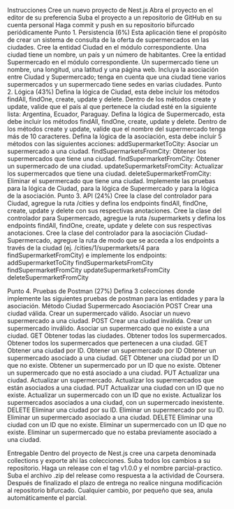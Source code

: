 Instrucciones
Cree un nuevo proyecto de Nest.js
Abra el proyecto en el editor de su preferencia
Suba el proyecto a un repositorio de GitHub en su cuenta personal
Haga commit y push en su repositorio bifurcado periódicamente
Punto 1. Persistencia (6%)
Esta aplicación tiene el propósito de crear un sistema de consulta de la oferta de supermercados en las ciudades.
Cree la entidad Ciudad en el módulo correspondiente. Una ciudad tiene un nombre, un país y un número de habitantes.
Cree la entidad Supermercado en el módulo correspondiente. Un supermercado tiene un nombre, una longitud, una latitud y una página web.
Incluya la asociación entre Ciudad y Supermercado; tenga en cuenta que una ciudad tiene varios supermercados y un supermercado tiene sedes en varias ciudades.
Punto 2. Lógica (43%)
Defina la lógica de Ciudad, esta debe incluir los métodos findAll, findOne, create, update y delete. Dentro de los métodos create y update, valide que el país al que pertenece la ciudad esté en la siguiente lista:
Argentina, Ecuador, Paraguay.
Defina la lógica de Supermercado, esta debe incluir los métodos findAll, findOne, create, update y delete. Dentro de los métodos create y update, valide que el nombre del supermercado tenga más de 10 caracteres.
Defina la lógica de la asociación, esta debe incluir 5 métodos con las siguientes acciones:
addSupermarketToCity: Asociar un supermercado a una ciudad.
findSupermarketsFromCity: Obtener los supermercados que tiene una ciudad.
findSupermarketFromCity: Obtener un supermercado de una ciudad.
updateSupermarketsFromCity: Actualizar los supermercados que tiene una ciudad.
deleteSupermarketFromCity: Eliminar el supermercado que tiene una ciudad.
Implemente las pruebas para la lógica de Ciudad, para la lógica de Supermercado y para la lógica de la asociación.
Punto 3. API (24%)
Cree la clase del controlador para Ciudad, agregue la ruta /cities y defina los endpoints findAll, findOne, create, update y delete con sus respectivas anotaciones.
Cree la clase del controlador para Supermercado, agregue la ruta /supermarkets y defina los endpoints findAll, findOne, create, update y delete con sus respectivas anotaciones.
Cree la clase del controlador para la asociación Ciudad-Supermercado, agregue la ruta de modo que se acceda a los endpoints a través de la ciudad (ej. /cities/1/supermarkets/4 para findSupermarketFromCity) e implemente los endpoints:
addSupermarketToCity
findSupermarketsFromCity
findSupermarketFromCity
updateSupermarketsFromCity
deleteSupermarketFromCity

Punto 4. Pruebas de Postman (27%)
Defina 3 colecciones donde implemente las siguientes pruebas de postman para las entidades y para la asociación.
Método
Ciudad
Supermercado
Asociación
POST
Crear una ciudad válida.
Crear un supermercado válido.
Asociar un nuevo supermercado a una ciudad.
POST
Crear una ciudad inválida.
Crear un supermercado inválido.
Asociar un supermercado que no existe a una ciudad.
GET
Obtener todas las ciudades.
Obtener todos los supermercados.
Obtener todos los supermercados que pertenecen a una ciudad.
GET
Obtener una ciudad por ID.
Obtener un supermercado por ID
Obtener un supermercado asociado a una ciudad.
GET
Obtener una ciudad por un ID que no existe.
Obtener un supermercado por un ID que no existe.
Obtener un supermercado que no está asociado a una ciudad.
PUT
Actualizar una ciudad.
Actualizar un supermercado.
Actualizar los supermercados que están asociados a una ciudad.
PUT
Actualizar una ciudad con un ID que no existe.
Actualizar un supermercado con un ID que no existe.
Actualizar los supermercados asociados a una ciudad, con un supermercado inexistente.
DELETE
Eliminar una ciudad por su ID.
Eliminar un supermercado por su ID.
Eliminar un supermercado asociado a una ciudad.
DELETE
Eliminar una ciudad con un ID que no existe.
Eliminar un supermercado con un ID que no existe.
Eliminar un supermercado que no estaba previamente asociado a una ciudad.

Entregable
Dentro del proyecto de Nest.js cree una carpeta denominada collections y exporte ahí las colecciones.
Suba todos los cambios a su repositorio.
Haga un release con el tag v1.0.0 y el nombre parcial-practico.
Suba el archivo .zip del release como respuesta a la actividad de Coursera.
Después de finalizado el plazo de entrega no realice ninguna modificación al repositorio bifurcado. Cualquier cambio, por pequeño que sea, anula automáticamente el parcial.

